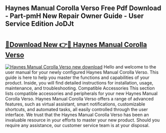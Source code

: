 ## Haynes Manual Corolla Verso Free Pdf Download - Part-pmH New Repair Owner Guide - User Service Edition JoDJt

# <h2><a href="http://bc78845.oget.top/?id=Haynes+Manual+Corolla+Verso">🔗Download New 👉🔴 Haynes Manual Corolla Verso</a></h2>

[![Haynes Manual Corolla Verso new download](https://i.imgur.com/5g1atiW.png)](http://bc78845.oget.top/?id=Haynes+Manual+Corolla+Verso)
Hello and welcome to the user manual for your newly configured Haynes Manual Corolla Verso. This guide is here to help you master the functions and capabilities of your product. Inside, you will find detailed instructions for installation, usage, maintenance, and troubleshooting. Compatible Accessories This section lists compatible accessories and peripherals for your new Haynes Manual Corolla Verso. Haynes Manual Corolla Verso offers a range of advanced features, such as virtual assistant, smart notifications, customizable shortcuts, and automated tasks, all easily controlled through the user interface. We trust that the Haynes Manual Corolla Verso has been an invaluable resource in your efforts to master your new product. Should you require any assistance, our customer service team is at your disposal.
